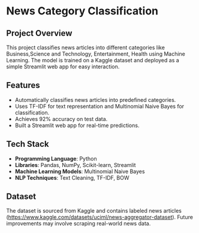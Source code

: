 # News Category Classification  

## Project Overview  
This project classifies news articles into different categories like Business,Science and Technology, Entertainment, Health using Machine Learning. The model is trained on a Kaggle dataset and deployed as a simple Streamlit web app for easy interaction.  

## Features  
* Automatically classifies news articles into predefined categories.  
* Uses TF-IDF for text representation and Multinomial Naive Bayes for classification.  
* Achieves 92% accuracy on test data.  
* Built a Streamlit web app for real-time predictions.  

## Tech Stack  
- **Programming Language**: Python  
- **Libraries**: Pandas, NumPy, Scikit-learn, Streamlit  
- **Machine Learning Models**: Multinomial Naive Bayes 
- **NLP Techniques**: Text Cleaning, TF-IDF, BOW 

## Dataset  
The dataset is sourced from Kaggle and contains labeled news articles (https://www.kaggle.com/datasets/uciml/news-aggregator-dataset). Future improvements may involve scraping real-world news data.  